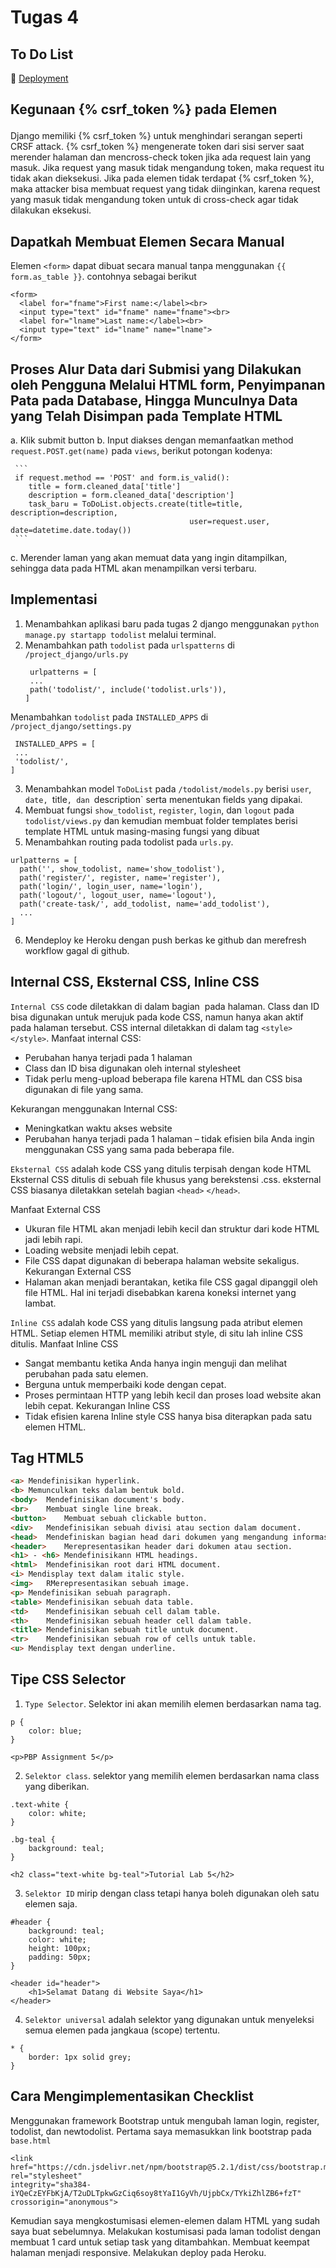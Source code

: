 # Tugas 4 
## To Do List
📁 [Deployment](https://tugas2pbpjasmine.herokuapp.com/todolist/)

## Kegunaan {% csrf_token %} pada Elemen <form>

Django memiliki {% csrf_token %} untuk menghindari serangan seperti CRSF attack. {% csrf_token %} mengenerate token dari sisi server saat merender halaman dan mencross-check token jika ada request lain yang masuk. Jika request yang masuk tidak mengandung token, maka request itu tidak akan dieksekusi.
Jika pada elemen <form> tidak terdapat {% csrf_token %}, maka attacker bisa membuat request yang tidak diinginkan, karena request yang masuk tidak mengandung token untuk di cross-check agar tidak dilakukan eksekusi.

## Dapatkah Membuat Elemen <form> Secara Manual
Elemen `<form>` dapat dibuat secara manual tanpa menggunakan `{{ form.as_table }}`. contohnya sebagai berikut
```
<form>
  <label for="fname">First name:</label><br>
  <input type="text" id="fname" name="fname"><br>
  <label for="lname">Last name:</label><br>
  <input type="text" id="lname" name="lname">
</form>
```

## Proses Alur Data dari Submisi yang Dilakukan oleh Pengguna Melalui HTML form, Penyimpanan Pata pada Database, Hingga Munculnya Data yang Telah Disimpan pada Template HTML

  a. Klik submit button
  b. Input diakses dengan memanfaatkan method `request.POST.get(name)` pada `views`, berikut potongan kodenya:
  
     ```
     if request.method == 'POST' and form.is_valid():
        title = form.cleaned_data['title']
        description = form.cleaned_data['description']
        task_baru = ToDoList.objects.create(title=title, description=description,
                                            user=request.user, date=datetime.date.today())
     ```
  
  c. Merender laman yang akan memuat data yang ingin ditampilkan, sehingga data pada HTML akan menampilkan versi terbaru.
  
## Implementasi
1. Menambahkan aplikasi baru pada tugas 2 django menggunakan `python manage.py startapp todolist` melalui terminal.
2. Menambahkan path `todolist` pada `urlspatterns` di `/project_django/urls.py`
   ```
    urlpatterns = [
    ...
    path('todolist/', include('todolist.urls')),
   ]
   ```
  Menambahkan `todolist` pada `INSTALLED_APPS` di `/project_django/settings.py`
   ```
    INSTALLED_APPS = [
    ...
    'todolist/',
   ]
   ```
3. Menambahkan model `ToDoList` pada `/todolist/models.py` berisi `user`, `date, `title`, dan `description` serta menentukan fields yang dipakai.
4. Membuat fungsi `show_todolist`, `register`, `login`, dan `logout` pada `todolist/views.py` dan kemudian membuat folder templates berisi template HTML untuk masing-masing fungsi yang dibuat
5. Menambahkan routing pada todolist pada `urls.py`.
  ```
  urlpatterns = [
    path('', show_todolist, name='show_todolist'),
    path('register/', register, name='register'),
    path('login/', login_user, name='login'),
    path('logout/', logout_user, name='logout'),
    path('create-task/', add_todolist, name='add_todolist'),
    ...
  ]
  ```
6. Mendeploy ke Heroku dengan push berkas ke github dan merefresh workflow gagal di github.
  
## Internal CSS, Eksternal CSS, Inline CSS  
`Internal CSS` code diletakkan di dalam bagian <head> pada halaman. Class dan ID bisa digunakan untuk merujuk pada kode CSS, namun hanya akan aktif pada halaman tersebut. CSS internal diletakkan di dalam tag `<style>` `</style>`.
Manfaat internal CSS:
* Perubahan hanya terjadi pada 1 halaman
* Class dan ID bisa digunakan oleh internal stylesheet
* Tidak perlu meng-upload beberapa file karena HTML dan CSS bisa digunakan di file yang sama.

Kekurangan menggunakan Internal CSS:
* Meningkatkan waktu akses website
* Perubahan hanya terjadi pada 1 halaman – tidak efisien bila Anda ingin menggunakan CSS yang sama pada beberapa file.


`Eksternal CSS` adalah kode CSS yang ditulis terpisah dengan kode HTML Eksternal CSS ditulis di sebuah file khusus yang berekstensi .css. eksternal CSS biasanya diletakkan setelah bagian `<head>` `</head>`.

Manfaat External CSS
* Ukuran file HTML akan menjadi lebih kecil dan struktur dari kode HTML jadi lebih rapi.
* Loading website menjadi lebih cepat.
* File CSS dapat digunakan di beberapa halaman website sekaligus. 
Kekurangan External CSS
* Halaman akan menjadi berantakan, ketika file CSS gagal dipanggil oleh file HTML. Hal ini terjadi disebabkan karena koneksi internet yang lambat.

`Inline CSS` adalah kode CSS yang ditulis langsung pada atribut elemen HTML. Setiap elemen HTML memiliki atribut style, di situ lah inline CSS ditulis.
Manfaat Inline CSS
* Sangat membantu ketika Anda hanya ingin menguji dan melihat perubahan pada satu elemen.
* Berguna untuk memperbaiki kode dengan cepat.
* Proses permintaan HTTP yang lebih kecil dan proses load website akan lebih cepat.
Kekurangan Inline CSS
* Tidak efisien karena Inline style CSS hanya bisa diterapkan pada satu elemen HTML.

## Tag HTML5
  
```html
<a>	Mendefinisikan hyperlink.
<b>	Memunculkan teks dalam bentuk bold.
<body>	Mendefinisikan document's body.
<br>	Membuat single line break.
<button>	Membuat sebuah clickable button.
<div>	Mendefinisikan sebuah divisi atau section dalam document.
<head>	Mendefiniskan bagian head dari dokumen yang mengandung informasi tentang dokumen seperti title.
<header>	Merepresentasikan header dari dokumen atau section.
<h1> - <h6>	Mendefinisikann HTML headings.
<html>	Mendefinisikan root dari HTML document.
<i>	Mendisplay text dalam italic style.
<img>	RMerepresentasikan sebuah image.
<p>	Mendefinisikan sebuah paragraph.
<table>	Mendefinisikan sebuah data table.
<td>	Mendefinisikan sebuah cell dalam table.
<th>	Mendefinisikan sebuah header cell dalam table.
<title>	Mendefinisikan sebuah title untuk document.
<tr>	Mendefinisikan sebuah row of cells untuk table.
<u>	Mendisplay text dengan underline.
```
  
## Tipe CSS Selector

1. `Type Selector`. Selektor ini akan memilih elemen berdasarkan nama tag.
```
p {
    color: blue;
}
```
```
<p>PBP Assignment 5</p>
```

2. `Selektor class`. selektor yang memilih elemen berdasarkan nama class yang diberikan.

```
.text-white {
    color: white;
}

.bg-teal {
    background: teal;
}
```
```
<h2 class="text-white bg-teal">Tutorial Lab 5</h2>
```

3. `Selektor ID` mirip dengan class tetapi hanya boleh digunakan oleh satu elemen saja.
```
#header {
    background: teal;
    color: white;
    height: 100px;
    padding: 50px;
}
```
```
<header id="header">
    <h1>Selamat Datang di Website Saya</h1>
</header>
```
4. `Selektor universal` adalah selektor yang digunakan untuk menyeleksi semua elemen pada jangkaua (scope) tertentu.
```
* {
    border: 1px solid grey;
}
```
  
## Cara Mengimplementasikan Checklist
  
Menggunakan framework Bootstrap untuk mengubah laman login, register, todolist, dan newtodolist. Pertama saya memasukkan link bootstrap pada `base.html`
```
<link href="https://cdn.jsdelivr.net/npm/bootstrap@5.2.1/dist/css/bootstrap.min.css" rel="stylesheet"
integrity="sha384-iYQeCzEYFbKjA/T2uDLTpkwGzCiq6soy8tYaI1GyVh/UjpbCx/TYkiZhlZB6+fzT" crossorigin="anonymous">
```
Kemudian saya mengkostumisasi elemen-elemen dalam HTML yang sudah saya buat sebelumnya.
Melakukan kostumisasi pada laman todolist dengan membuat 1 card untuk setiap task yang ditambahkan.
Membuat keempat halaman menjadi responsive.
Melakukan deploy pada Heroku.



